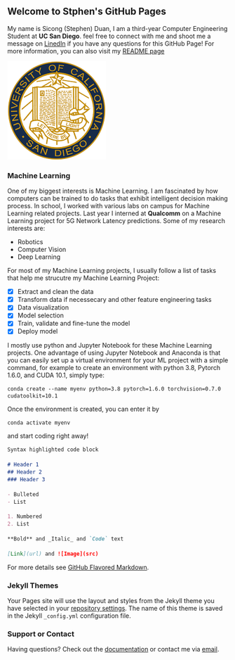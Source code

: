 ## Welcome to Stphen's GitHub Pages

My name is Sicong (Stephen) Duan, I am a third-year Computer Engineering Student at **UC San Diego**. feel free to connect with me and shoot me a message on [LinedIn](https://www.linkedin.com/in/stephen-duan-912977187/) if you have any questions for this GitHub Page! For more information, you can also visit my [README page](../README.md)

![image](download.png)

### Machine Learning

One of my biggest interests is Machine Learning. I am fascinated by how computers can be trained to do tasks that exhibit intelligent decision making process. In school, I worked with various labs on campus for Machine Learning related projects. Last year I interned at **Qualcomm** on a Machine Learning project for 5G Network Latency predictions. Some of my research interests are: 
- Robotics
- Computer Vision
- Deep Learning

For most of my Machine Learning projects, I usually follow a list of tasks that help me strucutre my Machine Learning Project:
- [x] Extract and clean the data
- [x] Transform data if necessecary and other feature engineering tasks
- [x] Data visualization
- [x] Model selection
- [x] Train, validate and fine-tune the model
- [x] Deploy model

I mostly use python and Jupyter Notebook for these Machine Learning projects. One advantage of using Jupyter Notebook and Anaconda is that you can easily set up a virtual environment for your ML project with a simple command, for example to create an environment with python 3.8, Pytorch 1.6.0, and CUDA 10.1, simply type:
```
conda create --name myenv python=3.8 pytorch=1.6.0 torchvision=0.7.0 cudatoolkit=10.1
```

Once the environment is created, you can enter it by 
```
conda activate myenv
```
and start coding right away!

```markdown
Syntax highlighted code block

# Header 1
## Header 2
### Header 3

- Bulleted
- List

1. Numbered
2. List

**Bold** and _Italic_ and `Code` text

[Link](url) and ![Image](src)
```

For more details see [GitHub Flavored Markdown](https://guides.github.com/features/mastering-markdown/).

### Jekyll Themes

Your Pages site will use the layout and styles from the Jekyll theme you have selected in your [repository settings](https://github.com/s1duan/CSE110-Lab1/settings). The name of this theme is saved in the Jekyll `_config.yml` configuration file.

### Support or Contact

Having questions? Check out the [documentation](https://docs.github.com/categories/github-pages-basics/) or contact me via [email](s1duan@ucsd.edu).
